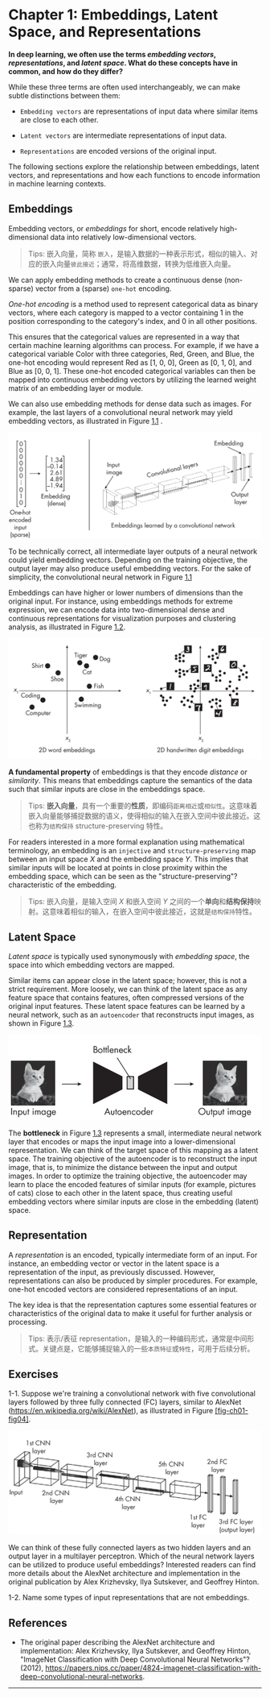





# Chapter 1: Embeddings, Latent Space, and Representations 
[](#chapter-1-embeddings-latent-space-and-representations)



**In deep learning, we often use the terms *embedding vectors*,
*representations*, and *latent space*. What do these concepts have in
common, and how do they differ?**

While these three terms are often used interchangeably, we can make
subtle distinctions between them:

- `Embedding vectors` are representations of input data where similar
  items are close to each other.

- `Latent vectors` are intermediate representations of input data.

- `Representations` are encoded versions of the original input.

The following sections explore the relationship between embeddings,
latent vectors, and representations and how each functions to encode
information in machine learning contexts.

## Embeddings
[](#embeddings)

Embedding vectors, or *embeddings* for short, encode relatively
high-dimensional data into relatively low-dimensional vectors.

> Tips: 嵌入向量，简称 `嵌入`，是输入数据的一种表示形式，相似的输入、对应的嵌入向量`彼此接近`；通常，将高维数据，转换为低维嵌入向量。

We can apply embedding methods to create a continuous dense (non-sparse)
vector from a (sparse) `one-hot` encoding. 

*One-hot encoding* is a method
used to represent categorical data as binary vectors, where each
category is mapped to a vector containing 1 in the position
corresponding to the category's index, and 0 in all other positions.

This ensures that the categorical values are represented in a way that
certain machine learning algorithms can process. For example, if we have
a categorical variable Color with three categories, Red, Green, and
Blue, the one-hot encoding would represent Red as \[1, 0, 0\], Green as
\[0, 1, 0\], and Blue as \[0, 0, 1\]. These one-hot encoded categorical
variables can then be mapped into continuous embedding vectors by
utilizing the learned weight matrix of an embedding layer or module.

We can also use embedding methods for dense data such as images. For
example, the last layers of a convolutional neural network may yield
embedding vectors, as illustrated in
Figure [1.1](#fig-ch01-fig01) .

<a id="fig-ch01-fig01"></a>

![An input embedding (left) and an embedding from a neural network(right)](../images/ch01-fig01.png)

To be technically correct, all intermediate layer outputs of a neural
network could yield embedding vectors. Depending on the training
objective, the output layer may also produce useful embedding vectors.
For the sake of simplicity, the convolutional neural network in
Figure [1.1](#fig-ch01-fig01)

Embeddings can have higher or lower numbers of dimensions than the
original input. For instance, using embeddings methods for extreme
expression, we can encode data into two-dimensional dense and continuous
representations for visualization purposes and clustering analysis, as
illustrated in Figure [1.2](#fig-ch01-fig02).

<a id="fig-ch01-fig02"></a>

![fig-ch01-fig02 Mapping words (left) and images (right) to a two-dimensional feature space](../images/ch01-fig02.png)

**A fundamental property** of embeddings is that they encode *distance* or
*similarity*. This means that embeddings capture the semantics of the
data such that similar inputs are close in the embeddings space.

>Tips: **嵌入向量**，具有一个重要的**性质**，即编码`距离相近`或`相似性`。这意味着嵌入向量能够捕捉数据的语义，使得相似的输入在嵌入空间中彼此接近。这也称为`结构保持` structure-preserving 特性。

For readers interested in a more formal explanation using mathematical
terminology, an embedding is an `injective` and `structure-preserving` map
between an input space *X* and the embedding space *Y*. This implies
that similar inputs will be located at points in close proximity within
the embedding space, which can be seen as the "structure-preserving"?
characteristic of the embedding.

>Tips: 嵌入向量，是输入空间 *X* 和嵌入空间 *Y* 之间的一个**单向**和**结构保持**映射。这意味着相似的输入，在嵌入空间中彼此接近，这就是`结构保持`特性。

## Latent Space 
[](#latent-space)

*Latent space* is typically used synonymously with *embedding space*,
the space into which embedding vectors are mapped.

Similar items can appear close in the latent space; however, this is not
a strict requirement. More loosely, we can think of the latent space as
any feature space that contains features, often compressed versions of
the original input features. These latent space features can be learned
by a neural network, such as an `autoencoder` that reconstructs input
images, as shown in
Figure [1.3](#fig-ch01-fig03).

<a id="fig-ch01-fig03"></a>

![fig-ch01-fig03 An autoencoder reconstructing the input image](../images/ch01-fig03.png)

The **bottleneck** in
Figure [1.3](#fig-ch01-fig03) represents a small, intermediate neural network
layer that encodes or maps the input image into a lower-dimensional
representation. We can think of the target space of this mapping as a
latent space. The training objective of the autoencoder is to
reconstruct the input image, that is, to minimize the distance between
the input and output images. In order to optimize the training
objective, the autoencoder may learn to place the encoded features of
similar inputs (for example, pictures of cats) close to each other in
the latent space, thus creating useful embedding vectors where similar
inputs are close in the embedding (latent) space.

## Representation 
[](#representation)

A *representation* is an encoded, typically intermediate form of an
input. For instance, an embedding vector or vector in the latent space
is a representation of the input, as previously discussed. However,
representations can also be produced by simpler procedures. For example,
one-hot encoded vectors are considered representations of an input.

The key idea is that the representation captures some essential features
or characteristics of the original data to make it useful for further
analysis or processing.

>Tips: 表示/表征 representation，是输入的一种编码形式，通常是中间形式。关键点是，它能够捕捉输入的一些`本质特征`或`特性`，可用于后续分析。

## Exercises 
[](#exercises)

1-1. Suppose we're training a convolutional network with five
convolutional layers followed by three fully connected (FC) layers,
similar to AlexNet (<https://en.wikipedia.org/wiki/AlexNet>), as
illustrated in
Figure [\[fig-ch01-fig04\]](#fig-ch01-fig04).

<a id="fig-ch01-fig04"></a>

![fig-ch01-fig04](../images/ch01-fig04.png)

We can think of these fully connected layers as two hidden layers and an
output layer in a multilayer perceptron. Which of the neural network
layers can be utilized to produce useful embeddings? Interested readers
can find more details about the AlexNet architecture and implementation
in the original publication by Alex Krizhevsky, Ilya Sutskever, and
Geoffrey Hinton.

1-2. Name some types of input representations that are not embeddings.

## References 
[](#references)

- The original paper describing the AlexNet architecture and
  implementation: Alex Krizhevsky, Ilya Sutskever, and Geoffrey Hinton,
  "ImageNet Classification with Deep Convolutional Neural Networks"?
  (2012),
  <https://papers.nips.cc/paper/4824-imagenet-classification-with-deep-convolutional-neural-networks>.


------------------------------------------------------------------------

